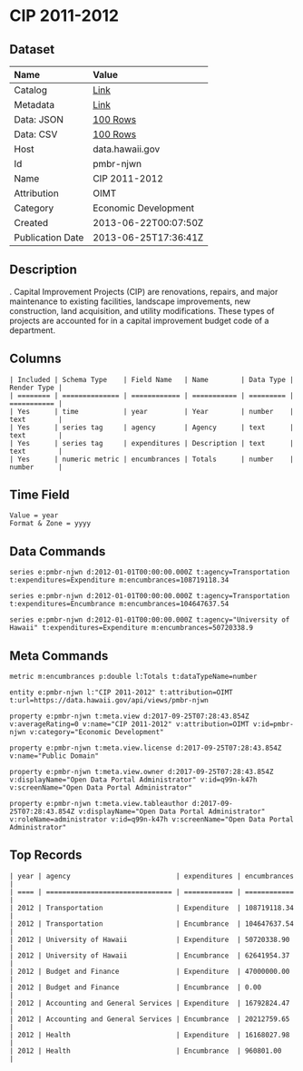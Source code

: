 # CIP 2011-2012

## Dataset

| Name | Value |
| :--- | :---- |
| Catalog | [Link](https://catalog.data.gov/dataset/cip-2011-2012-1056b) |
| Metadata | [Link](https://data.hawaii.gov/api/views/pmbr-njwn) |
| Data: JSON | [100 Rows](https://data.hawaii.gov/api/views/pmbr-njwn/rows.json?max_rows=100) |
| Data: CSV | [100 Rows](https://data.hawaii.gov/api/views/pmbr-njwn/rows.csv?max_rows=100) |
| Host | data.hawaii.gov |
| Id | pmbr-njwn |
| Name | CIP 2011-2012 |
| Attribution | OIMT |
| Category | Economic Development |
| Created | 2013-06-22T00:07:50Z |
| Publication Date | 2013-06-25T17:36:41Z |

## Description

. Capital Improvement Projects (CIP) are renovations, repairs, and major maintenance to existing facilities, landscape improvements, new construction, land acquisition, and utility modifications. These types of projects are accounted for in a capital improvement budget code of a department.

## Columns

```ls
| Included | Schema Type    | Field Name   | Name        | Data Type | Render Type |
| ======== | ============== | ============ | =========== | ========= | =========== |
| Yes      | time           | year         | Year        | number    | text        |
| Yes      | series tag     | agency       | Agency      | text      | text        |
| Yes      | series tag     | expenditures | Description | text      | text        |
| Yes      | numeric metric | encumbrances | Totals      | number    | number      |
```

## Time Field

```ls
Value = year
Format & Zone = yyyy
```

## Data Commands

```ls
series e:pmbr-njwn d:2012-01-01T00:00:00.000Z t:agency=Transportation t:expenditures=Expenditure m:encumbrances=108719118.34

series e:pmbr-njwn d:2012-01-01T00:00:00.000Z t:agency=Transportation t:expenditures=Encumbrance m:encumbrances=104647637.54

series e:pmbr-njwn d:2012-01-01T00:00:00.000Z t:agency="University of Hawaii" t:expenditures=Expenditure m:encumbrances=50720338.9
```

## Meta Commands

```ls
metric m:encumbrances p:double l:Totals t:dataTypeName=number

entity e:pmbr-njwn l:"CIP 2011-2012" t:attribution=OIMT t:url=https://data.hawaii.gov/api/views/pmbr-njwn

property e:pmbr-njwn t:meta.view d:2017-09-25T07:28:43.854Z v:averageRating=0 v:name="CIP 2011-2012" v:attribution=OIMT v:id=pmbr-njwn v:category="Economic Development"

property e:pmbr-njwn t:meta.view.license d:2017-09-25T07:28:43.854Z v:name="Public Domain"

property e:pmbr-njwn t:meta.view.owner d:2017-09-25T07:28:43.854Z v:displayName="Open Data Portal Administrator" v:id=q99n-k47h v:screenName="Open Data Portal Administrator"

property e:pmbr-njwn t:meta.view.tableauthor d:2017-09-25T07:28:43.854Z v:displayName="Open Data Portal Administrator" v:roleName=administrator v:id=q99n-k47h v:screenName="Open Data Portal Administrator"
```

## Top Records

```ls
| year | agency                          | expenditures | encumbrances | 
| ==== | =============================== | ============ | ============ | 
| 2012 | Transportation                  | Expenditure  | 108719118.34 | 
| 2012 | Transportation                  | Encumbrance  | 104647637.54 | 
| 2012 | University of Hawaii            | Expenditure  | 50720338.90  | 
| 2012 | University of Hawaii            | Encumbrance  | 62641954.37  | 
| 2012 | Budget and Finance              | Expenditure  | 47000000.00  | 
| 2012 | Budget and Finance              | Encumbrance  | 0.00         | 
| 2012 | Accounting and General Services | Expenditure  | 16792824.47  | 
| 2012 | Accounting and General Services | Encumbrance  | 20212759.65  | 
| 2012 | Health                          | Expenditure  | 16168027.98  | 
| 2012 | Health                          | Encumbrance  | 960801.00    | 
```